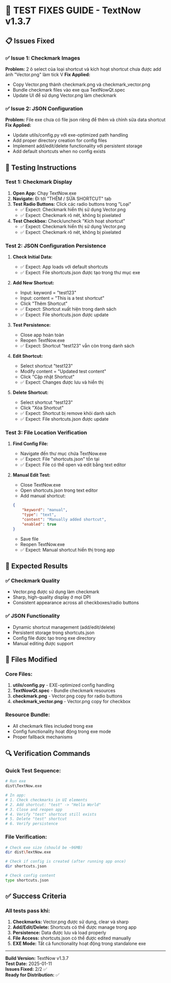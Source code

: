 # 🔧 TEST FIXES GUIDE - TextNow v1.3.7

## 📋 Issues Fixed

### ✅ Issue 1: Checkmark Images
**Problem:** 2 ô select của loại shortcut và kích hoạt shortcut chưa được add ảnh "Vector.png" làm tick V
**Fix Applied:** 
- Copy Vector.png thành checkmark.png và checkmark_vector.png
- Bundle checkmark files vào exe qua TextNowQt.spec
- Update UI để sử dụng Vector.png làm checkmark

### ✅ Issue 2: JSON Configuration
**Problem:** File exe chưa có file json riêng để thêm và chỉnh sửa data shortcut
**Fix Applied:**
- Update utils/config.py với exe-optimized path handling
- Add proper directory creation for config files
- Implement add/edit/delete functionality với persistent storage
- Add default shortcuts when no config exists

## 🧪 Testing Instructions

### Test 1: Checkmark Display
1. **Open App:** Chạy TextNow.exe
2. **Navigate:** Đi tới "THÊM / SỬA SHORTCUT" tab
3. **Test Radio Buttons:** Click các radio buttons trong "Loại"
   - ✅ Expect: Checkmark hiển thị sử dụng Vector.png
   - ✅ Expect: Checkmark rõ nét, không bị pixelated
4. **Test Checkbox:** Check/uncheck "Kích hoạt shortcut"
   - ✅ Expect: Checkmark hiển thị sử dụng Vector.png
   - ✅ Expect: Checkmark rõ nét, không bị pixelated

### Test 2: JSON Configuration Persistence
1. **Check Initial Data:**
   - ✅ Expect: App loads với default shortcuts
   - ✅ Expect: File shortcuts.json được tạo trong thư mục exe

2. **Add New Shortcut:**
   - Input: keyword = "test123"
   - Input: content = "This is a test shortcut"
   - Click "Thêm Shortcut"
   - ✅ Expect: Shortcut xuất hiện trong danh sách
   - ✅ Expect: File shortcuts.json được update

3. **Test Persistence:**
   - Close app hoàn toàn
   - Reopen TextNow.exe
   - ✅ Expect: Shortcut "test123" vẫn còn trong danh sách

4. **Edit Shortcut:**
   - Select shortcut "test123"
   - Modify content = "Updated test content"
   - Click "Cập nhật Shortcut"
   - ✅ Expect: Changes được lưu và hiển thị

5. **Delete Shortcut:**
   - Select shortcut "test123"
   - Click "Xóa Shortcut"
   - ✅ Expect: Shortcut bị remove khỏi danh sách
   - ✅ Expect: File shortcuts.json được update

### Test 3: File Location Verification
1. **Find Config File:**
   - Navigate đến thư mục chứa TextNow.exe
   - ✅ Expect: File "shortcuts.json" tồn tại
   - ✅ Expect: File có thể open và edit bằng text editor

2. **Manual Edit Test:**
   - Close TextNow.exe
   - Open shortcuts.json trong text editor
   - Add manual shortcut:
   ```json
   {
       "keyword": "manual",
       "type": "text",
       "content": "Manually added shortcut",
       "enabled": true
   }
   ```
   - Save file
   - Reopen TextNow.exe
   - ✅ Expect: Manual shortcut hiển thị trong app

## 🎯 Expected Results

### ✅ Checkmark Quality
- Vector.png được sử dụng làm checkmark
- Sharp, high-quality display ở mọi DPI
- Consistent appearance across all checkboxes/radio buttons

### ✅ JSON Functionality
- Dynamic shortcut management (add/edit/delete)
- Persistent storage trong shortcuts.json
- Config file được tạo trong exe directory
- Manual editing được support

## 📁 Files Modified

### Core Files:
1. **utils/config.py** - EXE-optimized config handling
2. **TextNowQt.spec** - Bundle checkmark resources
3. **checkmark.png** - Vector.png copy for radio buttons
4. **checkmark_vector.png** - Vector.png copy for checkbox

### Resource Bundle:
- All checkmark files included trong exe
- Config functionality hoạt động trong exe mode
- Proper fallback mechanisms

## 🔍 Verification Commands

### Quick Test Sequence:
```bash
# Run exe
dist\TextNow.exe

# In app:
# 1. Check checkmarks in UI elements
# 2. Add shortcut: "test" -> "Hello World"  
# 3. Close and reopen app
# 4. Verify "test" shortcut still exists
# 5. Delete "test" shortcut
# 6. Verify persistence
```

### File Verification:
```bash
# Check exe size (should be ~96MB)
dir dist\TextNow.exe

# Check if config is created (after running app once)
dir shortcuts.json

# Check config content
type shortcuts.json
```

## ✅ Success Criteria

### All tests pass khi:
1. **Checkmarks:** Vector.png được sử dụng, clear và sharp
2. **Add/Edit/Delete:** Shortcuts có thể được manage trong app
3. **Persistence:** Data được lưu và load properly
4. **File Access:** shortcuts.json có thể được edited manually
5. **EXE Mode:** Tất cả functionality hoạt động trong standalone exe

---

**Build Version:** TextNow v1.3.7  
**Test Date:** 2025-01-11  
**Issues Fixed:** 2/2 ✅  
**Ready for Distribution:** ✅ 